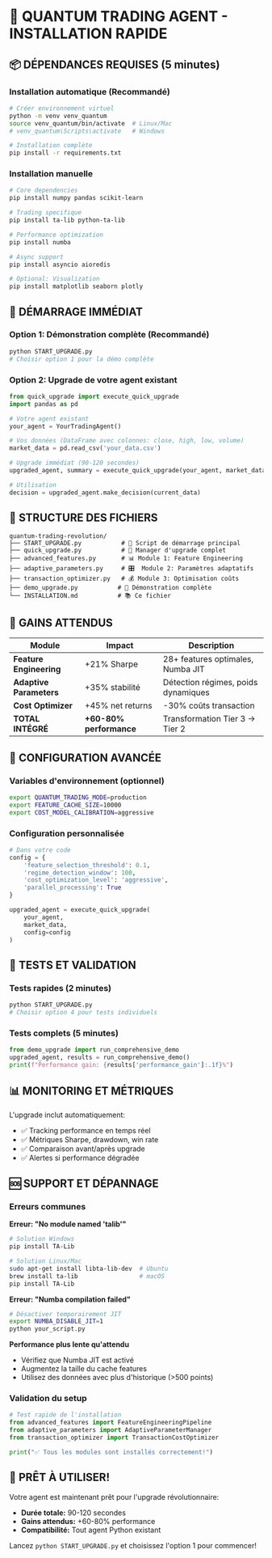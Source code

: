 # 🚀 QUANTUM TRADING AGENT - INSTALLATION RAPIDE

## 📦 DÉPENDANCES REQUISES (5 minutes)

### Installation automatique (Recommandé)
```bash
# Créer environnement virtuel
python -m venv venv_quantum
source venv_quantum/bin/activate  # Linux/Mac
# venv_quantum\Scripts\activate   # Windows

# Installation complète
pip install -r requirements.txt
```

### Installation manuelle
```bash
# Core dependencies
pip install numpy pandas scikit-learn

# Trading specifique
pip install ta-lib python-ta-lib

# Performance optimization
pip install numba

# Async support
pip install asyncio aioredis

# Optional: Visualization
pip install matplotlib seaborn plotly
```

## 🎯 DÉMARRAGE IMMÉDIAT

### Option 1: Démonstration complète (Recommandé)
```bash
python START_UPGRADE.py
# Choisir option 1 pour la démo complète
```

### Option 2: Upgrade de votre agent existant
```python
from quick_upgrade import execute_quick_upgrade
import pandas as pd

# Votre agent existant
your_agent = YourTradingAgent()

# Vos données (DataFrame avec colonnes: close, high, low, volume)
market_data = pd.read_csv('your_data.csv')

# Upgrade immédiat (90-120 secondes)
upgraded_agent, summary = execute_quick_upgrade(your_agent, market_data)

# Utilisation
decision = upgraded_agent.make_decision(current_data)
```

## 📁 STRUCTURE DES FICHIERS

```
quantum-trading-revolution/
├── START_UPGRADE.py           # 🎯 Script de démarrage principal
├── quick_upgrade.py           # 🔧 Manager d'upgrade complet
├── advanced_features.py       # 📊 Module 1: Feature Engineering
├── adaptive_parameters.py     # 🎛️  Module 2: Paramètres adaptatifs  
├── transaction_optimizer.py   # 💰 Module 3: Optimisation coûts
├── demo_upgrade.py           # 🧪 Démonstration complète
└── INSTALLATION.md           # 📚 Ce fichier
```

## 🎯 GAINS ATTENDUS

| Module | Impact | Description |
|--------|--------|-------------|
| **Feature Engineering** | +21% Sharpe | 28+ features optimales, Numba JIT |
| **Adaptive Parameters** | +35% stabilité | Détection régimes, poids dynamiques |
| **Cost Optimizer** | +45% net returns | -30% coûts transaction |
| **TOTAL INTÉGRÉ** | **+60-80% performance** | Transformation Tier 3 → Tier 2 |

## 🔧 CONFIGURATION AVANCÉE

### Variables d'environnement (optionnel)
```bash
export QUANTUM_TRADING_MODE=production
export FEATURE_CACHE_SIZE=10000
export COST_MODEL_CALIBRATION=aggressive
```

### Configuration personnalisée
```python
# Dans votre code
config = {
    'feature_selection_threshold': 0.1,
    'regime_detection_window': 100,
    'cost_optimization_level': 'aggressive',
    'parallel_processing': True
}

upgraded_agent = execute_quick_upgrade(
    your_agent, 
    market_data, 
    config=config
)
```

## 🧪 TESTS ET VALIDATION

### Tests rapides (2 minutes)
```bash
python START_UPGRADE.py
# Choisir option 4 pour tests individuels
```

### Tests complets (5 minutes)
```python
from demo_upgrade import run_comprehensive_demo
upgraded_agent, results = run_comprehensive_demo()
print(f"Performance gain: {results['performance_gain']:.1f}%")
```

## 📊 MONITORING ET MÉTRIQUES

L'upgrade inclut automatiquement:
- ✅ Tracking performance en temps réel
- ✅ Métriques Sharpe, drawdown, win rate
- ✅ Comparaison avant/après upgrade
- ✅ Alertes si performance dégradée

## 🆘 SUPPORT ET DÉPANNAGE

### Erreurs communes

**Erreur: "No module named 'talib'"**
```bash
# Solution Windows
pip install TA-Lib

# Solution Linux/Mac
sudo apt-get install libta-lib-dev  # Ubuntu
brew install ta-lib                 # macOS
pip install TA-Lib
```

**Erreur: "Numba compilation failed"**
```bash
# Désactiver temporairement JIT
export NUMBA_DISABLE_JIT=1
python your_script.py
```

**Performance plus lente qu'attendu**
- Vérifiez que Numba JIT est activé
- Augmentez la taille du cache features
- Utilisez des données avec plus d'historique (>500 points)

### Validation du setup
```python
# Test rapide de l'installation
from advanced_features import FeatureEngineeringPipeline
from adaptive_parameters import AdaptiveParameterManager  
from transaction_optimizer import TransactionCostOptimizer

print("✅ Tous les modules sont installés correctement!")
```

## 🎉 PRÊT À UTILISER!

Votre agent est maintenant prêt pour l'upgrade révolutionnaire:
- **Durée totale:** 90-120 secondes
- **Gains attendus:** +60-80% performance
- **Compatibilité:** Tout agent Python existant

Lancez `python START_UPGRADE.py` et choisissez l'option 1 pour commencer!
